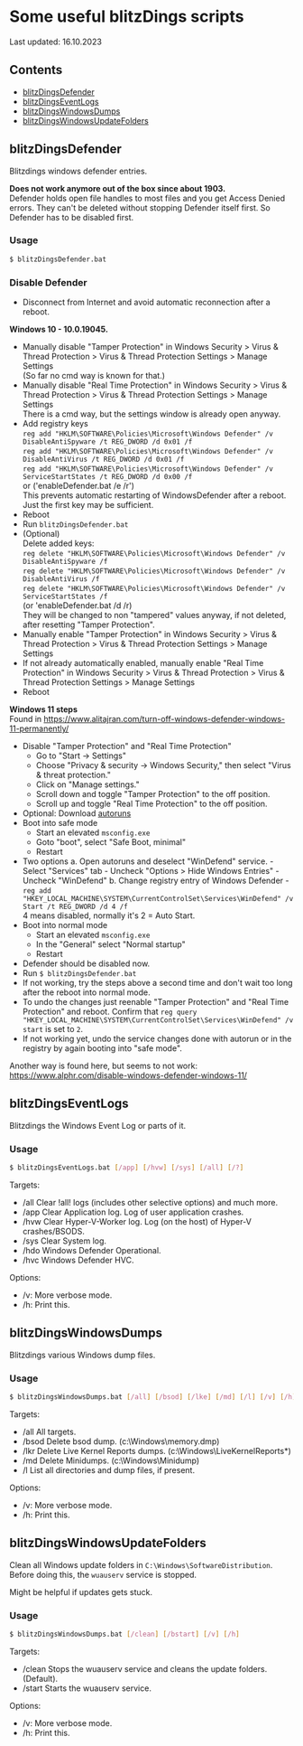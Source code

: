 # Some useful blitzDings scripts
Last updated: 16.10.2023  


## Contents
- [blitzDingsDefender](#blitzdingsdefender)
- [blitzDingsEventLogs](#blitzdingseventlogs)
- [blitzDingsWindowsDumps](#blitzdingswindowsdumps)
- [blitzDingsWindowsUpdateFolders](#blitzdingswindowsupdatefolders)



## blitzDingsDefender
Blitzdings windows defender entries.

**Does not work anymore out of the box since about 1903.**  
Defender holds open file handles to most files and you get Access Denied errors.
They can't be deleted without stopping Defender itself first.
So Defender has to be disabled first.


### Usage
```bash
$ blitzDingsDefender.bat
```

### Disable Defender
- Disconnect from Internet and avoid automatic reconnection after a reboot.

**Windows 10 - 10.0.19045.**  
- Manually disable "Tamper Protection" in Windows Security > Virus & Thread Protection > Virus & Thread Protection Settings > Manage Settings  
  (So far no cmd way is known for that.)
- Manually disable "Real Time Protection" in Windows Security > Virus & Thread Protection > Virus & Thread Protection Settings > Manage Settings  
  There is a cmd way, but the settings window is already open anyway.
- Add registry keys  
  `reg add "HKLM\SOFTWARE\Policies\Microsoft\Windows Defender" /v DisableAntiSpyware /t REG_DWORD /d 0x01 /f`  
  `reg add "HKLM\SOFTWARE\Policies\Microsoft\Windows Defender" /v DisableAntiVirus /t REG_DWORD /d 0x01 /f`  
  `reg add "HKLM\SOFTWARE\Policies\Microsoft\Windows Defender" /v ServiceStartStates /t REG_DWORD /d 0x00 /f`  
  or ('enableDefender.bat /e /r')  
  This prevents automatic restarting of WindowsDefender after a reboot.  
  Just the first key may be sufficient.
- Reboot
- Run `blitzDingsDefender.bat`
- (Optional)  
    Delete added keys:  
  `reg delete "HKLM\SOFTWARE\Policies\Microsoft\Windows Defender" /v DisableAntiSpyware /f`  
  `reg delete "HKLM\SOFTWARE\Policies\Microsoft\Windows Defender" /v DisableAntiVirus /f`  
  `reg delete "HKLM\SOFTWARE\Policies\Microsoft\Windows Defender" /v ServiceStartStates /f`  
  (or 'enableDefender.bat /d /r)  
  They will be changed to non "tampered" values anyway, if not deleted, after resetting "Tamper Protection".
- Manually enable "Tamper Protection" in Windows Security > Virus & Thread Protection > Virus & Thread Protection Settings > Manage Settings
- If not already automatically enabled, manually enable "Real Time Protection" in Windows Security > Virus & Thread Protection > Virus & Thread Protection Settings > Manage Settings
- Reboot

**Windows 11 steps**  
Found in https://www.alitajran.com/turn-off-windows-defender-windows-11-permanently/  

- Disable "Tamper Protection" and "Real Time Protection"
  - Go to "Start -> Settings"
  - Choose "Privacy & security -> Windows Security," then select "Virus & threat protection."
  - Click on "Manage settings."
  - Scroll down and toggle "Tamper Protection" to the off position.
  - Scroll up and toggle "Real Time Protection" to the off position.
- Optional: 
    Download [autoruns](https://learn.microsoft.com/en-us/sysinternals/downloads/autoruns)
- Boot into safe mode
  - Start an elevated `msconfig.exe`
  - Goto "boot", select "Safe Boot, minimal" 
  - Restart
- Two options
    a. Open autoruns and deselect "WinDefend" service.
        - Select "Services" tab
        - Uncheck "Options > Hide Windows Entries"
        - Uncheck "WinDefend"
    b. Change registry entry of Windows Defender
        - `reg add "HKEY_LOCAL_MACHINE\SYSTEM\CurrentControlSet\Services\WinDefend" /v Start /t REG_DWORD /d 4 /f`  
            4 means disabled, normally it's 2 = Auto Start.
- Boot into normal mode
  - Start an elevated `msconfig.exe`
  - In the "General" select "Normal startup"
  - Restart
- Defender should be disabled now.
- Run `$ blitzDingsDefender.bat`
- If not working, try the steps above a second time and don't wait too long after the reboot into normal mode.
- To undo the changes just reenable "Tamper Protection" and "Real Time Protection" and reboot.
    Confirm that `reg query "HKEY_LOCAL_MACHINE\SYSTEM\CurrentControlSet\Services\WinDefend" /v start` is set to `2`.
- If not working yet, undo the service changes done with autorun or in the registry by again booting into "safe mode".

Another way is found here, but seems to not work:  
https://www.alphr.com/disable-windows-defender-windows-11/  



## blitzDingsEventLogs
Blitzdings the Windows Event Log or parts of it.

### Usage
```bash
$ blitzDingsEventLogs.bat [/app] [/hvw] [/sys] [/all] [/?]
```
Targets:
* /all Clear !all! logs (includes other selective options) and much more.
* /app Clear Application log. Log of user application crashes.
* /hvw Clear Hyper-V-Worker log. Log (on the host) of Hyper-V crashes/BSODS.
* /sys Clear System log.
* /hdo Windows Defender Operational.
* /hvc Windows Defender HVC. 

Options:
* /v: More verbose mode.
* /h: Print this.



## blitzDingsWindowsDumps
Blitzdings various Windows dump files.

### Usage
```bash
$ blitzDingsWindowsDumps.bat [/all] [/bsod] [/lke] [/md] [/l] [/v] [/h]
```
Targets:
* /all All targets.
* /bsod Delete bsod dump. (c:\Windows\memory.dmp)
* /lkr Delete Live Kernel Reports dumps. (c:\Windows\LiveKernelReports\*)
* /md Delete Minidumps. (c:\Windows\Minidump)
* /l List all directories and dump files, if present.

Options:
* /v: More verbose mode.
* /h: Print this.



## blitzDingsWindowsUpdateFolders
Clean all Windows update folders in `C:\Windows\SoftwareDistribution`.
Before doing this, the `wuauserv` service is stopped.

Might be helpful if updates gets stuck.

### Usage
```bash
$ blitzDingsWindowsDumps.bat [/clean] [/bstart] [/v] [/h]
```

Targets:
* /clean Stops the wuauserv service and cleans the update folders. (Default).
* /start Starts the wuauserv service.

Options:
* /v: More verbose mode.
* /h: Print this.
